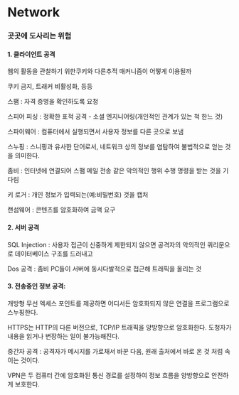 # Network

### 곳곳에 도사리는 위험

#### 1. 클라이언트 공격

웹의 활동을 관찰하기 위한쿠키와 다른추적 매커니즘이 어떻게 이용될까

쿠키 금지, 트래커 비활성화, 등등

스팸 : 자격 증명을 확인하도록 요청

스피어 피싱 : 정확한 표적 공격 - 소셜 엔지니어링(개인적인 관계가 있는 척 한느 것)

스파이웨어 : 컴퓨터에서 실행되면서 사용자 정보를 다른 곳으로 보냄

스누핑 : 스니핑과 유사한 단어로서, 네트워크 상의 정보를 염탐하여 불법적으로 얻는 것을 의미한다. 

좀비 : 인터넷에 연결되어 스팸 메일 전송 같은 악의적인 행위 수행 명령을 받는 것을 기다림

키 로거 : 개인 정보가 입력되는(예:비밀번호) 것을 캡처

랜섬웨어 : 콘텐츠를 암호화하여 금액 요구



#### 2. 서버 공격

SQL Injection : 사용자 접근이 신중하게 제한되지 않으면 공격자의 악의적인 쿼리문으로 데이터베이스 구조를 드러내고

Dos  공격 : 좀비 PC들이 서버에 동시다발적으로 접근해 트래픽을 올리는 것



#### 3. 전송중인 정보 공격:

   개방형 무선 엑세스 포인트를 제공하면 어디서든 암호화되지 않은 연결을 프로그램으로 스누핑한다.

HTTPS는 HTTP의 다른 버전으로, TCP/IP 트래픽을 양방향으로 암호화한다. 도청자가 내용을 읽거나 변장하는 일이 불가능해진다.

중간자 공격 : 공격자가 메시지를 가로채서 바꾼 다음, 원래 출처에서 바로 온 것 처럼 속이는 것이다.

VPN은 두 컴퓨터 간에 암호화된 통신 경로를 설정하여 정보 흐름을 양방향으로 안전하게 보호한다.


